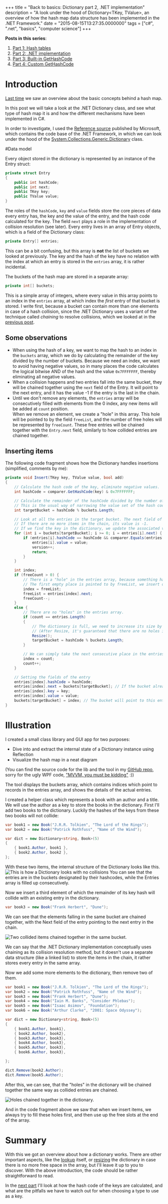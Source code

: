 +++
title = "Back to basics: Dictionary part 2, .NET implementation"
description = "A look under the hood of Dictionary<TKey, TValue>, an overview of how the hash map data structure has been implemented in the .NET Framework."
date = "2015-08-15T13:27:35.0000000"
tags = ["c#", ".net", "basics", "computer science"]
+++

**Posts in this series**:

1. [Part 1: Hash tables](/back-to-basics-dictionary-part-1)
2. [Part 2: .NET implementation](/back-to-basics-dictionary-part-2-net-implementation)
3. [Part 3: Built-in GetHashCode](/back-to-basics-dictionary-part-3-built-in-gethashcode)
4. [Part 4: Custom GetHashCode](/back-to-basics-dictionary-part-4-custom-gethashcode)

# Introduction

[Last time](http://blog.markvincze.com/back-to-basics-dictionary-part-1/) we saw an overview about the basic concepts behind a hash map.

In this post we will take a look at the .NET Dictionary class, and see what type of hash map it is and how the different mechanisms have been implemented in C#.

In order to investigate, I used the [Reference source](http://referencesource.microsoft.com/) published by Microsoft, which contains the code base of the .NET Framework, in which we can look under the hood of the [System.Collections.Generic.Dictionary](http://referencesource.microsoft.com/#mscorlib/system/collections/generic/dictionary.cs,998e5f475d87f454) class.

#Data model

Every object stored in the dictionary is represented by an instance of the Entry struct:

```csharp
private struct Entry
{
    public int hashCode;
    public int next;
    public TKey key;
    public TValue value;
}
```

The roles of the `hashCode`, `key` and `value` fields store the core pieces of data every entry has, the key and the value of the entry, and the hash code calculated for the key. The field `next` plays a role  in the implementation of collision resolution (see later).
Every entry lives in an array of Entry objects, which is a field of the Dictionary class:

```csharp
private Entry[] entries;
```

This can be a bit confusing, but this array is **not** the list of buckets we looked at previously. The key and the hash of the key have no relation with the index at which an entry is stored in the `entries` array, it is rather incidental.

The buckets of the hash map are stored in a separate array:

```csharp
private int[] buckets;
```

This is a simple array of integers, where every value in this array points to an index in the `entries` array, at which index the *first* entry of that bucket is stored. I write first, because a bucket can contain more than one elements in case of a hash collision, since the .NET Dictionary uses a variant of the technique called *chaining* to resolve collisions, which we looked at in the [previous post](http://blog.markvincze.com/back-to-basics-dictionary-part-1/#separatechaining).

## Some observations

- When using the hash of a key, we want to map the hash to an index in the `buckets` array, which we do by  calculating the remainder of the key divided by the number of buckets. Because we need an index, we want to avoid having negative values, so in many places the code calculates the logical bitwise AND of the hash and the value `0x7FFFFFFF`, thereby eliminating all negative values.
- When a collision happens and two entries fall into the same bucket, they will be chained together using the `next` field of the Entry. It will point to the next entry, and it has the value -1 if the entry is the last in the chain.
- Until we don't remove any elements, the `entries` array will be consecutively filled with elements from the 0 index, any new items will be added at `count` position.  
When we remove an element, we create a "hole" in this array. This hole will be pointed to by the field `freeList`, and the number of free holes will be represented by `freeCount`. These free entries will be chained together with the `Entry.next` field, similarly to how collided entries are chained together.

## Inserting items

The following code fragment shows how the Dictionary handles insertions (simplified, comments by me):

```csharp
private void Insert(TKey key, TValue value, bool add)
{
    // Calculate the hash code of the key, eliminate negative values.
    int hashCode = comparer.GetHashCode(key) & 0x7FFFFFFF;

    // Calculate the remainder of the hashCode divided by the number of buckets.
    // This is the usual way of narrowing the value set of the hash code to the set of possible bucket indices.
    int targetBucket = hashCode % buckets.Length;

    // Look at all the entries in the target bucket. The next field of the entry points to the next entry in the chain, in case of collision.
    // If there are no more items in the chain, its value is -1.
    // If we find the key in the dictionary, we update the associated value and return.
    for (int i = buckets[targetBucket]; i >= 0; i = entries[i].next) {
        if (entries[i].hashCode == hashCode && comparer.Equals(entries[i].key, key)) {
            entries[i].value = value;
            version++;
            return;
        }
    }

    int index;
    if (freeCount > 0) {
        // There is a "hole" in the entries array, because something has been removed.
        // The first empty place is pointed to by freeList, we insert our entry there.
        index = freeList;
        freeList = entries[index].next;
        freeCount--;
    }
    else {
        // There are no "holes" in the entries array.
        if (count == entries.Length)
        {
            // The dictionary is full, we need to increase its size by calling Resize.
            // (After Resize, it's guaranteed that there are no holes in the array.)
            Resize();
            targetBucket = hashCode % buckets.Length;
        }

        // We can simply take the next consecutive place in the entries array.
        index = count;
        count++;
    }

    // Setting the fields of the entry 
    entries[index].hashCode = hashCode;
    entries[index].next = buckets[targetBucket]; // If the bucket already contained an item, it will be the next in the collision resolution chain.
    entries[index].key = key;
    entries[index].value = value;
    buckets[targetBucket] = index; // The bucket will point to this entry from now on.
}
```

# Illustration

I created a small class library and GUI app for two purposes:

 - Dive into and extract the internal state of a Dictionary instance using Reflection
 - Visualize the hash map in a neat diagram

(You can find the source code for the lib and the tool in my [GitHub repo](https://github.com/markvincze/dictionary-edu), sorry for the ugly WPF code, ["MVVM, you must be kidding"](https://vimeo.com/37913054#t=23m10s) :))

The tool displays the buckets array, which contains indices which point to records in the entries array, and shows the details of the actual entries.

I created a helper class which represents a book with an author and a title. We will use the author as a key to store the books in the dictionary. First I'll add two books to the dictionary. Luckily the hashes of the keys from these two books will not collide:

```csharp
var book1 = new Book("J.R.R. Tolkien", "The Lord of the Rings");
var book2 = new Book("Patrick Rothfuss", "Name of the Wind");

var dict = new Dictionary<string, Book>(5)
{
    { book1.Author, book1 },
    { book2.Author, book2 },
};
```

With these two items, the internal structure of the Dictionary looks like this.
![This is how a Dictionary looks with no collisions](/images/2015/08/nocollision-1.png)
You can see that the entries are in the buckets designated by their hashcodes, while the Entries array is filled up consecutively.

Now we insert a third element of which the remainder of its key hash will collide with an existing entry in the dictionary.

```csharp
var book3 = new Book("Frank Herbert", "Dune");
```

We can see that the elements falling in the same bucket are chained together, with the Next field of the entry pointing to the next entry in the chain.

![Two collided items chained together in the same bucket.](/images/2015/08/collision-1.png)

We can say that the .NET Dictionary implementation conceptually uses chaining as its collision resolution method, but it doesn't use a separate data structure (like a linked list) to store the items in the chain, it rather stores every entry in the same array.

Now we add some more elements to the dictionary, then remove two of them.

```csharp
var book1 = new Book("J.R.R. Tolkien", "The Lord of the Rings");
var book2 = new Book("Patrick Rothfuss", "Name of the Wind");
var book3 = new Book("Frank Herbert", "Dune");
var book4 = new Book("Iain M. Banks", "Consider Phlebas");
var book5 = new Book("Isaac Asimov", "Foundation");
var book6 = new Book("Arthur Clarke", "2001: Space Odyssey");

var dict = new Dictionary<string, Book>(5)
{
    { book1.Author, book1},
    { book2.Author, book2},
    { book3.Author, book3},
    { book4.Author, book3},
    { book5.Author, book3},
    { book6.Author, book3},

};

dict.Remove(book2.Author);
dict.Remove(book5.Author);
```

After this, we can see, that the "holes" in the dictionary will be chained together the same way as collided entries are chained.

![Holes chained together in the dictionary.](/images/2015/08/removed-entries-1.png)

And in the code fragment above we saw that when we insert items, we always try to fill these holes first, and then use up the free slots at the end of the array.

# Summary

With this we got an overview about how a dictionary works. There are other important aspects, like the [lookup](http://referencesource.microsoft.com/#mscorlib/system/collections/generic/dictionary.cs,bcd13bb775d408f1) itself, or [resizing](http://referencesource.microsoft.com/#mscorlib/system/collections/generic/dictionary.cs,3b9a0882313262cd) the dictionary in case there is no more free space in the array, but I'll leave it up to you to discover. With the above introduction, the code should be rather straightforward to read.

In the [next part](/back-to-basics-dictionary-part-3-built-in-gethashcode) I'll look at how the hash code of the keys are calculated, and what are the pitfalls we have to watch out for when choosing a type to use as a key.
